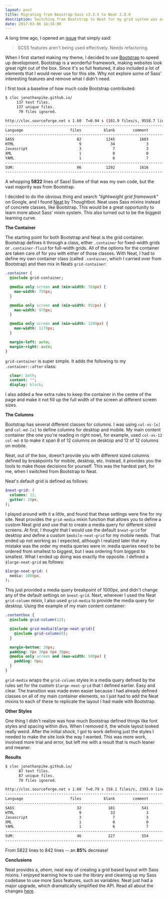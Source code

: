 ```yaml
---
layout: post
title: Migrating from Boostrap-Sass v3.3.5 to Neat 2.0.0
description: Switching from Bootstrap to Neat for my grid system was easier than I expected.  Here's what I learned. 
date: 2017-03-06 16:34:00
---
```


A long time ago, I opened an [issue](https://github.com/jonathanpike/jonathanpike.github.io/issues/2) that simply said: 

> SCSS features aren't being used effectively. Needs refactoring.

When I first started making my theme, I decided to use [Bootstrap](http://getbootstrap.com/) to speed up development. Bootstrap is a wonderful framework, making websites look great right out of the box.  Since it's so full featured, it also included a lot of elements that I would never use for this site.  Why not explore some of Sass' interesting features and remove what I didn't need.  

I first took a baseline of how much code Bootstrap contributed: 

```sh
$ cloc jonathanpike.github.io/
     137 text files.
     137 unique files.
      79 files ignored.

http://cloc.sourceforge.net v 1.60  T=0.94 s (101.9 files/s, 9558.7 lines/s)
-------------------------------------------------------------------------------
Language                     files          blank        comment           code
-------------------------------------------------------------------------------
SASS                            82           1245           1603           5822
HTML                             9             34              3            179
Javascript                       3              7              3             39
XML                              1              0              0             30
YAML                             1              6              7             26
-------------------------------------------------------------------------------
SUM:                            96           1292           1616           6096
-------------------------------------------------------------------------------
```
A whopping **5822** lines of Sass!  Some of that was my own code, but the vast majority was from Bootstrap.

I decided to do the obvious thing and search *"lightweight grid framework"* on Google, and I found [Neat](http://neat.bourbon.io/) by Thoughtbot.  Neat uses Sass mixins instead of concrete classes, like Bootstrap.  This would be a great opportunity to learn more about Sass' mixin system.  This also turned out to be the biggest learning curve.  

**The Container** 

The starting point for both Bootstrap and Neat is the grid container.  Bootstrap defines it through a class, either `.container` for fixed-width grids or `.container-fluid` for full-width grids. All of the options for the container are taken care of for you with either of those classes.  With Neat, I had to define my own container class (called `.container`, which I carried over from Bootstrap) and then mix in Neats `grid-container`: 

```sass
.container {
  @include grid-container;

  @media only screen and (min-width: 768px) {
    max-width: 750px;
  }

  @media only screen and (min-width: 992px) {
    max-width: 970px;
  }

  @media only screen and (min-width: 1200px) {
    max-width: 1170px;
  }

  margin-left: auto;
  margin-right: auto;
}
```

`grid-container` is super simple.  It adds the following to my `.container::after` class: 

```sass 
  clear: both;
  content: "";
  display: block;
```

I also added a few extra rules to keep the container in the centre of the page and make it not fill up the full width of the screen at different screen sizes.  

**The Columns** 

Bootstrap has several different classes for columns.  I was using `col-xs-[x]` and `col-md-[x]` to define columns for desktop and mobile.  My main content container (the one you're reading in right now), for example, used `col-xs-12 col-md-8` to make it span 8 of 12 columns on desktop and 12 of 12 columns on mobile.  

Neat, out of the box, doesn't provide you with different sized columns defined by breakpoints for mobile, desktop, etc.  Instead, it provides you the tools to make those decisions for yourself.  This was the hardest part, for me, when I switched from Bootstrap to Neat.  

Neat's default grid is defined as follows: 

```sass
$neat-grid: (
  columns: 12,
  gutter: 20px,
);
```

I played around with it a little, and found that these settings were fine for my site.  Neat provides the `grid-media` mixin function that allows you to define a custom Neat grid and use that to create a media query for different sized screens.  At first, I thought that I would use the default `$neat-grid` for desktop and define a custom `$mobile-neat-grid` for my mobile needs.  That ended up not working as I expected, although I realized later that my mistake was the order my media queries were in: media queries need to be ordered from smallest to biggest, but I was ordering from biggest to smallest. What I ended up doing was exactly the opposite.  I defined a `$large-neat-grid` as follows: 

```sass
$large-neat-grid: (
  media: 1000px,
);
```

This just provided a media query breakpoint of 1000px, and didn't change any of the default settings on `$neat-grid`.  Next, wherever I used the Neat `grid-column` mixin, I also used `grid-media` to provide the media query for desktop.  Using the example of my main content container: 

```sass 
.contentbox {
  @include grid-column(12);

  @include grid-media($large-neat-grid){
    @include grid-column(8);
  }

  margin-bottom: 20px;
  padding: 0px 30px 0px 30px;
  @media only screen and (max-width: 500px) {
    padding: 0px;
  }
}
```

`grid-media` wraps the `grid-column` styles in a media query defined by the rules set for the custom `$large-neat-grid` that I defined earlier.  Easy and clear.  The transition was made even easier because I had already defined classes on all of my main container elements, so I just had to add the Neat mixins to each of these to replicate the layout I had made with Bootstrap. 

**Other Styles**

One thing I didn't realize was how much Bootstrap defined things like font styles and spacing within divs.  When I removed it, the whole layout looked really weird.  After the initial shock, I got to work defining just the styles I needed to make the site look the way I wanted.  This was more work, involved more trial and error, but left me with a result that is much leaner and meaner.  

**Results**

```sh
$ cloc jonathanpike.github.io/
      87 text files.
      87 unique files.
      79 files ignored.

http://cloc.sourceforge.net v 1.60  T=0.79 s (58.1 files/s, 2393.9 lines/s)
-------------------------------------------------------------------------------
Language                     files          blank        comment           code
-------------------------------------------------------------------------------
SASS                            32            181            541            842
HTML                             9             33              3            179
Javascript                       3              7              3             39
XML                              1              0              0             30
YAML                             1              6              7             26
-------------------------------------------------------------------------------
SUM:                            46            227            554           1116
-------------------------------------------------------------------------------
```

From 5822 lines to 842 lines -- an **85%** decrease!  

**Conclusions**

Neat provides a, *ahem*, neat way of creating a grid based layout with Sass mixins.  I enjoyed learning how to use the library and cleaning up my Sass codebase to use more Sass features, such as variables. Neat just had a major upgrade, which dramatically simplified the API.  Read all about the changes [here](https://robots.thoughtbot.com/building-the-future-of-floated-css-grids). 
